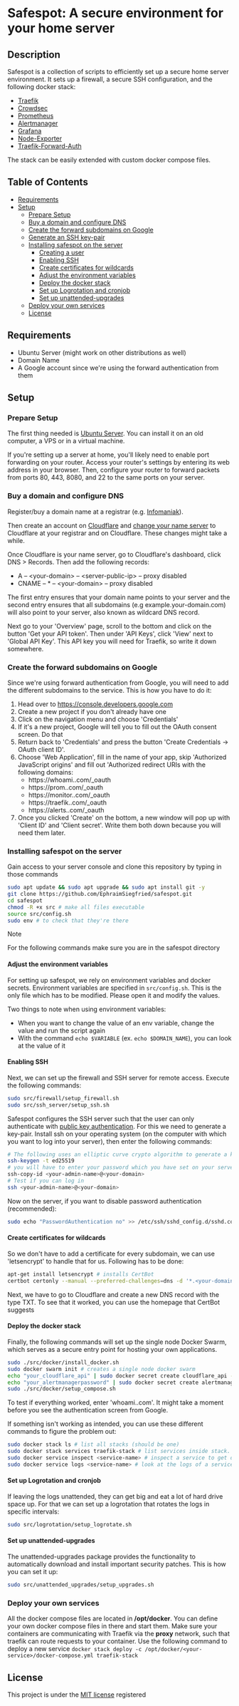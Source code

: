 # Safespot: A secure environment for your home server

## Description

Safespot is a collection of scripts to efficiently set up a secure home server environment. It sets up a firewall, a secure SSH configuration, and the following docker stack:

- [Traefik](https://doc.traefik.io/traefik/)
- [Crowdsec](https://www.crowdsec.net/)
- [Prometheus](https://prometheus.io/docs/introduction/overview/)
- [Alertmanager](https://prometheus.io/docs/alerting/latest/alertmanager/)
- [Grafana](https://grafana.com/oss/grafana/)
- [Node-Exporter](https://github.com/prometheus/node_exporter)
- [Traefik-Forward-Auth](https://github.com/thomseddon/traefik-forward-auth)

The stack can be easily extended with custom docker compose files.

## Table of Contents

- [Requirements](#requirements)
- [Setup](#setup)
  - [Prepare Setup](#prepare-setup)
  - [Buy a domain and configure DNS](#buy-a-domain-and-configure-dns)
  - [Create the forward subdomains on Google](#create-the-forward-subdomains-on-google)
  - [Generate an SSH key-pair](#generate-an-ssh-key-pair)
  - [Installing safespot on the server](#installing-safespot-on-the-server)
    - [Creating a user](#creating-a-user)
    - [Enabling SSH](#enabling-ssh)
    - [Create certificates for wildcards](#create-certificates-for-wildcards)
    - [Adjust the environment variables](#adjust-the-environment-variables)
    - [Deploy the docker stack](#deploy-the-docker-stack)
    - [Set up Logrotation and cronjob](#set-up-logrotation-and-cronjob)
    - [Set up unattended-upgrades](#set-up-unattended-upgrades)
  - [Deploy your own services](#deploy-your-own-services)
  - [License](#license)

## Requirements

- Ubuntu Server (might work on other distributions as well)
- Domain Name
- A Google account since we're using the forward authentication from them

## Setup

### Prepare Setup

The first thing needed is [Ubuntu Server](https://ubuntu.com/download/server). You can install it on an old computer, a VPS or in a virtual machine.

If you're setting up a server at home, you'll likely need to enable port forwarding on your router. Access your router's settings by entering its web address in your browser. Then, configure your router to forward packets from ports 80, 443, 8080, and 22 to the same ports on your server.

### Buy a domain and configure DNS

Register/buy a domain name at a registrar (e.g. [Infomaniak](https://www.infomaniak.com/en/domains)).

Then create an account on [Cloudflare](https://www.cloudflare.com/) and [change your name server](https://developers.cloudflare.com/dns/zone-setups/full-setup/setup/) to Cloudflare at your registrar and on Cloudflare. These changes might take a while.

Once Cloudflare is your name server, go to Cloudflare's dashboard, click DNS > Records. Then add the following records:

- A – \<your-domain\> – \<server-public-ip\> – proxy disabled
- CNAME – \* – \<your-domain\> – proxy disabled

The first entry ensures that your domain name points to your server and the second entry ensures that all subdomains (e.g example.your-domain.com) will also point to your server, also known as wildcard DNS record.

Next go to your 'Overview' page, scroll to the bottom and click on the button 'Get your API token'. Then under 'API Keys', click 'View' next to 'Global API Key'. This API key you will need for Traefik, so write it down somewhere.

### Create the forward subdomains on Google

Since we're using forward authentication from Google, you will need to add the different subdomains to the service. This is how you have to do it:

1. Head over to https://console.developers.google.com
2. Create a new project if you don't already have one
3. Click on the navigation menu and choose 'Credentials'
4. If it's a new project, Google will tell you to fill out the OAuth consent screen. Do that
5. Return back to 'Credentials' and press the button 'Create Credentials -> OAuth client ID'.
6. Choose 'Web Application', fill in the name of your app, skip 'Authorized JavaScript origins' and fill out 'Authorized redirect URIs with the following domains:
   - https://whoami.<your-domain>.com/\_oauth
   - https://prom.<your-domain>.com/\_oauth
   - https://monitor.<your-domain>.com/\_oauth
   - https://traefik.<your-domain>.com/\_oauth
   - https://alerts.<your-domain>.com/\_oauth
7. Once you clicked 'Create' on the bottom, a new window will pop up with 'Client ID' and 'Client secret'. Write them both down because you will need them later.

### Installing safespot on the server

Gain access to your server console and clone this repository by typing in those commands

```bash
sudo apt update && sudo apt upgrade && sudo apt install git -y
git clone https://github.com/EphraimSiegfried/safespot.git
cd safespot
chmod -R +x src # make all files executable
source src/config.sh
sudo env # to check that they're there
```

> [!NOTE]
> For the following commands make sure you are in the safespot directory

#### Adjust the environment variables

For setting up safespot, we rely on environment variables and docker secrets. Environment variables are specified in `src/config.sh`. This is the only file which has to be modified. Please open it and modify the values.

Two things to note when using environment variables:

- When you want to change the value of an env variable, change the value and run the script again
- With the command `echo $VARIABLE` (ex. `echo $DOMAIN_NAME`), you can look at the value of it

#### Enabling SSH

Next, we can set up the firewall and SSH server for remote access. Execute the following commands:

```bash
sudo src/firewall/setup_firewall.sh
sudo src/ssh_server/setup_ssh.sh
```

Safespot configures the SSH server such that the user can only authenticate with [public key authentication](https://www.ssh.com/academy/ssh/public-key-authentication). For this we need to generate a key-pair. Install ssh on your operating system (on the computer with which you want to log into your server), then enter the following commands:

```bash
# The following uses an elliptic curve crypto algorithm to generate a key-pair
ssh-keygen -t ed25519
# you will have to enter your password which you have set on your server
ssh-copy-id <your-admin-name>@<your-domain>
# Test if you can log in
ssh <your-admin-name>@<your-domain>
```

Now on the server, if you want to disable password authentication (recommended):

```bash
sudo echo "PasswordAuthentication no" >> /etc/ssh/sshd_config.d/sshd.conf
```

#### Create certificates for wildcards

So we don't have to add a certificate for every subdomain, we can use 'letsencrypt' to handle that for us. Following has to be done:

```bash
apt-get install letsencrypt # installs CertBot
certbot certonly --manual --preferred-challenges=dns -d '*.<your-domain>.com' # runs certbot
```

Next, we have to go to Cloudflare and create a new DNS record with the type TXT. To see that it worked, you can use the homepage that CertBot suggests

#### Deploy the docker stack

Finally, the following commands will set up the single node Docker Swarm, which serves as a secure entry point for hosting your own applications.

```bash
sudo ./src/docker/install_docker.sh
sudo docker swarm init # creates a single node docker swarm
echo "your_cloudflare_api" | sudo docker secret create cloudflare_api - # creates the secret for your cloudflare_api
echo "your_alertmanagerpassword" | sudo docker secret create alertmanager_password - # creates the secret for your alertmanager_password
sudo ./src/docker/setup_compose.sh
```

To test if everything worked, enter 'whoami.<your-domain>.com'. It might take a moment before you see the authentication screen from Google.

If something isn't working as intended, you can use these different commands to figure the problem out:

```bash
sudo docker stack ls # list all stacks (should be one)
sudo docker stack services traefik-stack # list services inside stack. Under 'Replicas', each entry should have a 1/1. If not, then something hasn't worked
sudo docker service inspect <service-name> # inspect a service to get detailed information
sudo docker service logs <service-name> # look at the logs of a service
```

#### Set up Logrotation and cronjob

If leaving the logs unattended, they can get big and eat a lot of hard drive space up. For that we can set up a logrotation that rotates the logs in specific intervals:

```bash
sudo src/logrotation/setup_logrotate.sh
```

#### Set up unattended-upgrades

The unattended-upgrades package provides the functionality to automatically download and install important security patches. This is how you can set it up:

```bash
sudo src/unattended_upgrades/setup_upgrades.sh
```

### Deploy your own services

All the docker compose files are located in **/opt/docker**. You can define your own docker compose files in there and start them. Make sure your containers are communicating with Traefik via the **proxy** network, such that traefik can route requests to your container.
Use the following command to deploy a new service `docker stack deploy -c /opt/docker/<your-service>/docker-compose.yml traefik-stack`

## License

This project is under the [MIT license](license.md) registered
